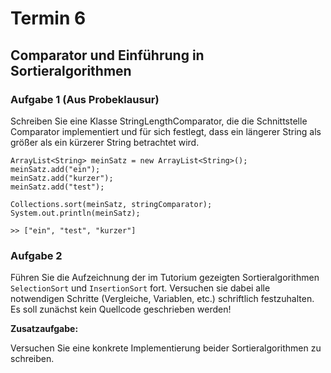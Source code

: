 # Termin 6

## Comparator und Einführung in Sortieralgorithmen

### Aufgabe 1 (Aus Probeklausur)
Schreiben Sie eine Klasse StringLengthComparator, die die Schnittstelle Comparator implementiert und für sich festlegt, dass ein längerer String als größer als ein kürzerer String betrachtet wird.

    ArrayList<String> meinSatz = new ArrayList<String>();
    meinSatz.add("ein");
    meinSatz.add("kurzer");
    meinSatz.add("test");

    Collections.sort(meinSatz, stringComparator);
    System.out.println(meinSatz);

    >> ["ein", "test", "kurzer"]

### Aufgabe 2
Führen Sie die Aufzeichnung der im Tutorium gezeigten Sortieralgorithmen `SelectionSort` und `InsertionSort` fort. Versuchen sie dabei alle notwendigen Schritte (Vergleiche, Variablen, etc.) schriftlich festzuhalten. Es soll zunächst kein Quellcode geschrieben werden!

__Zusatzaufgabe:__

Versuchen Sie eine konkrete Implementierung beider Sortieralgorithmen zu schreiben.

